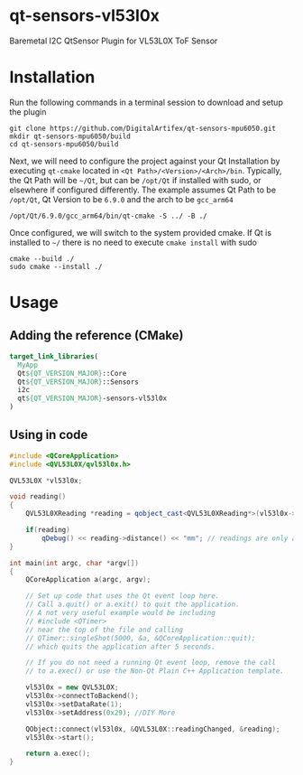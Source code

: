 # qt-sensors-vl53l0x
Baremetal I2C QtSensor Plugin for VL53L0X ToF Sensor
# Installation

Run the following commands in a terminal session to download and setup the plugin
```console
git clone https://github.com/DigitalArtifex/qt-sensors-mpu6050.git
mkdir qt-sensors-mpu6050/build
cd qt-sensors-mpu6050/build
```

Next, we will need to configure the project against your Qt Installation by executing `qt-cmake` located in `<Qt Path>/<Version>/<Arch>/bin`. Typically, the Qt Path will be `~/Qt`, but can be `/opt/Qt` if installed with sudo, or elsewhere if configured differently. The example assumes Qt Path to be `/opt/Qt`, Qt Version to be `6.9.0` and the arch to be `gcc_arm64`

```
/opt/Qt/6.9.0/gcc_arm64/bin/qt-cmake -S ../ -B ./
```

Once configured, we will switch to the system provided cmake. If Qt is installed to `~/` there is no need to execute `cmake install` with sudo

```
cmake --build ./
sudo cmake --install ./
```

# Usage

## Adding the reference (CMake)

```cmake
target_link_libraries(
  MyApp
  Qt${QT_VERSION_MAJOR}::Core
  Qt${QT_VERSION_MAJOR}::Sensors
  i2c
  qt${QT_VERSION_MAJOR}-sensors-vl53l0x
)
```

## Using in code

```cpp
#include <QCoreApplication>
#include <QVL53L0X/qvl53l0x.h>

QVL53L0X *vl53l0x;

void reading()
{
    QVL53L0XReading *reading = qobject_cast<QVL53L0XReading*>(vl53l0x->reading());

    if(reading)
        qDebug() << reading->distance() << "mm"; // readings are only accurate up to 2m
}

int main(int argc, char *argv[])
{
    QCoreApplication a(argc, argv);

    // Set up code that uses the Qt event loop here.
    // Call a.quit() or a.exit() to quit the application.
    // A not very useful example would be including
    // #include <QTimer>
    // near the top of the file and calling
    // QTimer::singleShot(5000, &a, &QCoreApplication::quit);
    // which quits the application after 5 seconds.

    // If you do not need a running Qt event loop, remove the call
    // to a.exec() or use the Non-Qt Plain C++ Application template.

    vl53l0x = new QVL53L0X;
    vl53l0x->connectToBackend();
    vl53l0x->setDataRate(1);
    vl53l0x->setAddress(0x29); //DIY More

    QObject::connect(vl53l0x, &QVL53L0X::readingChanged, &reading);
    vl53l0x->start();

    return a.exec();
}
```
